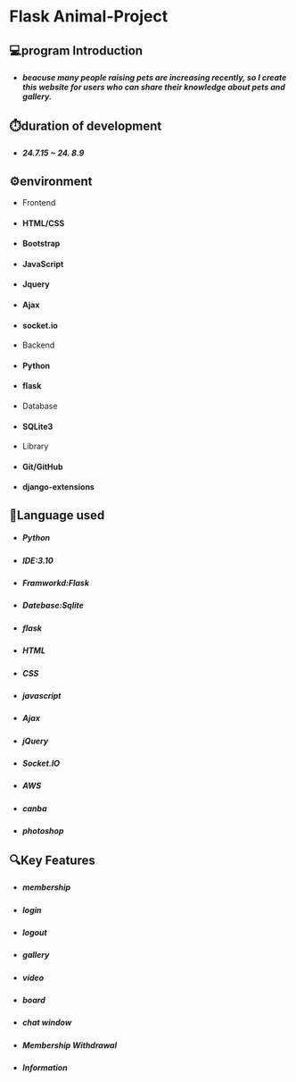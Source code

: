 **Flask Animal-Project**
=====================================================================================
💻program Introduction
--------------------------------------------------------------------------------------
* ##### beacuse many people raising pets are increasing recently, so I create this website for users who can share their knowledge about pets and gallery.

⏱️duration of development
--------------------------------------------------------------------------------------
* ##### 24.7.15 ~ 24. 8.9

⚙️environment
--------------------------------------------------------------------------------------

* Frontend
* #### HTML/CSS
* #### Bootstrap
* #### JavaScript

* #### Jquery
* #### Ajax
* #### socket.io
  
* Backend
* #### Python
* #### flask

  
* Database
* #### SQLite3

  
* Library
* #### Git/GitHub
* #### django-extensions

📌Language used
--------------------------------------------------------------------------------------
* ##### Python
* ##### IDE:3.10
* ##### Framworkd:Flask
* ##### Datebase:Sqlite
* ##### flask
* ##### HTML
* ##### CSS
* ##### javascript
* ##### Ajax
* ##### jQuery
* ##### Socket.IO
* ##### AWS
* ##### canba
* ##### photoshop


🔍Key Features
--------------------------------------------------------------------------------------
* ##### membership
* ##### login
* ##### logout
* ##### gallery
* ##### video
* ##### board
* ##### chat window
* ##### Membership Withdrawal
* ##### Information

